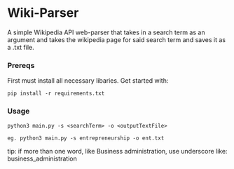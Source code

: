 # Wiki-Parser

A simple Wikipedia API web-parser that takes in a search term as an argument and takes the wikipedia page for said search term and saves it as a .txt file.

### Prereqs

First must install all necessary libaries. Get started with:

```
pip install -r requirements.txt
```

### Usage

```
python3 main.py -s <searchTerm> -o <outputTextFile>

eg. python3 main.py -s entrepreneurship -o ent.txt
```

tip: if more than one word, like Business administration, use underscore like: business_administration